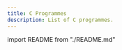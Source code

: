 ```yaml
---
title: C Programmes
description: List of C programmes.
---
```


import README from "./README.md"

<README />
